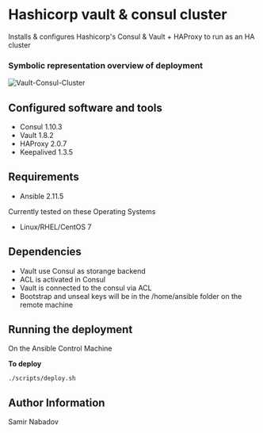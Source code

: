 Hashicorp vault & consul cluster
================================


Installs & configures Hashicorp's Consul & Vault + HAProxy to run as an HA cluster

### Symbolic representation overview of deployment
![Vault-Consul-Cluster](https://user-images.githubusercontent.com/32331362/136788224-49d37bbd-3ae2-412c-8090-d8791171b9c3.jpg)


Configured software and tools
------------
* Consul 1.10.3
* Vault 1.8.2
* HAProxy 2.0.7
* Keepalived 1.3.5

Requirements
------------
* Ansible 2.11.5

Currently tested on these Operating Systems
* Linux/RHEL/CentOS 7


Dependencies
------------

* Vault use Consul as storange backend 
* ACL is activated in Consul
* Vault is connected to the consul via ACL
* Bootstrap and unseal keys will be in the /home/ansible folder on the remote machine


Running the deployment
----------------------

On the Ansible Control Machine  

__To deploy__

`./scripts/deploy.sh`


Author Information
------------------

Samir Nabadov

